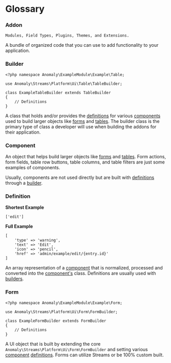 # Glossary


<a name="addon"></a>
### Addon

    Modules, Field Types, Plugins, Themes, and Extensions.

A bundle of organized code that you can use to add functionality to your application.


<a name="builder"></a>
### Builder

	<?php namespace Anomaly\ExampleModule\Example\Table;

	use Anomaly\Streams\Platform\Ui\Table\TableBuilder;

	class ExampleTableBuilder extends TableBuilder
	{
		// Definitions
	}

A class that holds and/or provides the [definitions](#definition) for various [components](#component) used to build larger objects like [forms](#form) and [tables](#table). The builder class is the primary type of class a developer will use when building the addons for their application.


<a name="component"></a>
### Component

An object that helps build larger objects like [forms](#form) and [tables](#table). Form actions, form fields, table row buttons, table columns, and table filters are just some examples of components.

Usually, components are not used directly but are built with [definitions](#definition) through a [builder](#builder).


<a name="definition"></a>
### Definition

**Shortest Example**

	['edit']

**Full Example**

	[
		'type' => 'warning',
		'text' => 'Edit',
		'icon' => 'pencil',
		'href' => 'admin/example/edit/{entry.id}'
	]

An array representation of a [component](#component) that is normalized, processed and converted into the [component's](#component) class. Definitions are usually used with [builders](#builder).


<a name="form"></a>
### Form

	<?php namespace Anomaly\ExampleModule\Example\Form;

	use Anomaly\Streams\Platform\Ui\Form\FormBuilder;

	class ExampleFormBuilder extends FormBuilder
	{
		// Definitions
	}

A UI object that is built by extending the core `Anomaly\Streams\Platform\Ui\Form\FormBuilder` and setting various [component](#component) [definitions](#definition). Forms can utilize Streams or be 100% custom built.